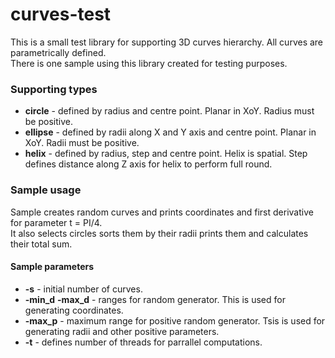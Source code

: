 # curves-test

This is a small test library for supporting 3D curves hierarchy. All curves are parametrically defined.\
There is one sample using this library created for testing purposes.

### Supporting types

* **circle** - defined by radius and centre point. Planar in XoY. Radius must be positive.
* **ellipse** - defined by radii along X and Y axis and centre point. Planar in XoY. Radii must be positive.
* **helix** - defined by radius, step and centre point. Helix is spatial. Step defines distance along Z axis for helix to perform full round.

### Sample usage

Sample creates random curves and prints coordinates and first derivative for parameter t = PI/4.\
It also selects circles sorts them by their radii prints them and calculates their total sum.

#### Sample parameters

* **-s** - initial number of curves.
* **-min_d** **-max_d** - ranges for random generator. This is used for generating coordinates.
* **-max_p** - maximum range for positive random generator. Tsis is used for generating radii and other positive parameters.
* **-t** - defines number of threads for parrallel computations.
